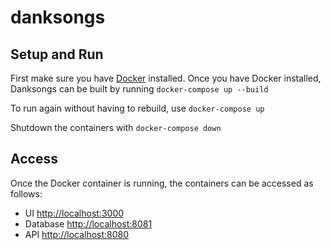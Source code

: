 # danksongs

## Setup and Run

First make sure you have [Docker](https://www.docker.com/get-started) installed.
Once you have Docker installed, Danksongs can be built by running `docker-compose up --build`

To run again without having to rebuild, use `docker-compose up`

Shutdown the containers with `docker-compose down`

## Access

Once the Docker container is running, the containers can be accessed as follows:

- UI <http://localhost:3000>
- Database <http://localhost:8081>
- API <http://localhost:8080>
